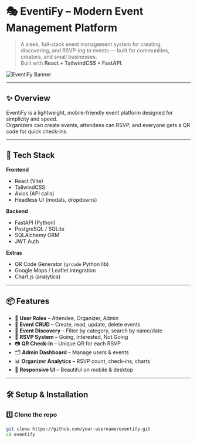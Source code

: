 # 🎭 EventiFy – Modern Event Management Platform

> A sleek, full-stack event management system for creating, discovering, and RSVP-ing to events — built for communities, creators, and small businesses.  
Built with **React + TailwindCSS + FastAPI**.

![EventiFy Banner](./docs/banner.png) <!-- Replace with your banner image -->

---

## ✨ Overview
EventiFy is a lightweight, mobile-friendly event platform designed for simplicity and speed.  
Organizers can create events, attendees can RSVP, and everyone gets a QR code for quick check-ins.

---

## 🚀 Tech Stack
**Frontend**
- React (Vite)
- TailwindCSS
- Axios (API calls)
- Headless UI (modals, dropdowns)

**Backend**
- FastAPI (Python)
- PostgreSQL / SQLite
- SQLAlchemy ORM
- JWT Auth

**Extras**
- QR Code Generator (`qrcode` Python lib)
- Google Maps / Leaflet integration
- Chart.js (analytics)

---

## 📦 Features
- 👤 **User Roles** – Attendee, Organizer, Admin
- 📝 **Event CRUD** – Create, read, update, delete events
- 📅 **Event Discovery** – Filter by category, search by name/date
- 📩 **RSVP System** – Going, Interested, Not Going
- 📷 **QR Check-In** – Unique QR for each RSVP
- 🗂️ **Admin Dashboard** – Manage users & events
- 📊 **Organizer Analytics** – RSVP count, check-ins, charts
- 📱 **Responsive UI** – Beautiful on mobile & desktop

---

## 🛠️ Setup & Installation

### 1️⃣ Clone the repo
```bash
git clone https://github.com/your-username/eventify.git
cd eventify
